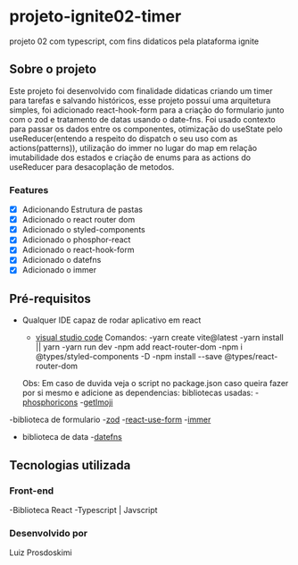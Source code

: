 # projeto-ignite02-timer
projeto 02 com typescript, com fins didaticos pela plataforma ignite

## Sobre o projeto

Este projeto foi desenvolvido com finalidade didaticas criando um timer para tarefas e salvando históricos, esse projeto possuí uma arquitetura simples, foi adicionado
react-hook-form para a criação do formulario junto com o zod e tratamento de datas usando o date-fns. Foi usado contexto para passar os dados entre os componentes, otimização do useState pelo useReducer(entendo a respeito do dispatch o seu uso com as actions(patterns)), utilização do immer no lugar do map em relação imutabilidade dos estados e criação de enums para as actions do useReducer para desacoplação de metodos.

### Features

- [x] Adicionando Estrutura de pastas
- [x] Adicionado o react router dom
- [x] Adicionado o styled-components
- [x] Adicionado o phosphor-react
- [x] Adicionado o react-hook-form
- [x] Adicionado o datefns
- [x] Adicionado o immer

## Pré-requisitos

- Qualquer IDE capaz de rodar aplicativo em react

  - [visual studio code](https://code.visualstudio.com/)
  Comandos:
  -yarn create vite@latest
  -yarn install || yarn
  -yarn run dev
  -npm add react-router-dom
  -npm i @types/styled-components -D
  -npm install --save @types/react-router-dom
  
  Obs: Em caso de duvida veja o script no package.json
  caso queira fazer por si mesmo e adicione as dependencias:
bibliotecas usadas:
-[phosphoricons](https://phosphoricons.com/)
-[getImoji](https://zod.dev/)

-biblioteca de formulario
-[zod](https://date-fns.org/)
-[react-use-form](https://react-hook-form.com/)
-[immer](https://immerjs.github.io/immer/)

- biblioteca de data
-[datefns](https://date-fns.org/)

## Tecnologias utilizada

### Front-end

-Biblioteca React
-Typescript | Javscript

### Desenvolvido por

Luiz Prosdoskimi
